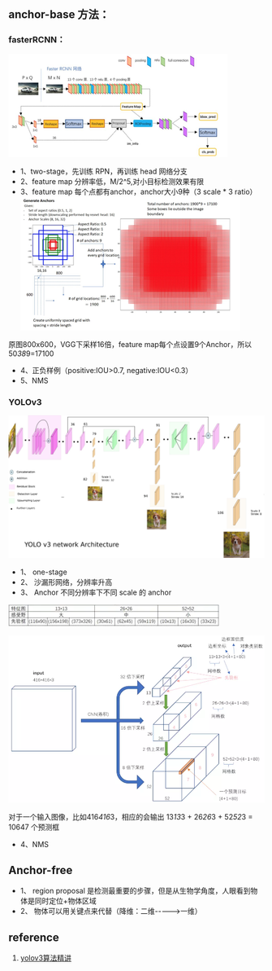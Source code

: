 
## anchor-base 方法：

### fasterRCNN：
![Image](../blog_imgs/fasterRCNN-fasterRCNN_arch.png)

- 1、two-stage，先训练 RPN，再训练 head 网络分支
- 2、feature map 分辨率低，M/2^5,对小目标检测效果有限
- 3、feature map 每个点都有anchor，anchor大小9种（3 scale * 3 ratio）
![Image](../blog_imgs/fasterRCNN-fasterRCNN_anchor.png)

原图800x600，VGG下采样16倍，feature map每个点设置9个Anchor，所以50*38*9=17100
- 4、正负样例（positive:IOU>0.7, negative:IOU<0.3）
- 5、NMS

### YOLOv3
![Image](../blog_imgs/fasterRCNN-yolov3_arch.png)

- 1、	one-stage
- 2、	沙漏形网络，分辨率升高
- 3、	Anchor 不同分辨率下不同 scale 的 anchor

![Image](../blog_imgs/fasterRCNN-yolov3_anchor.png)

![Image](../blog_imgs/fasterRCNN-yolov3_head.png)

对于一个输入图像，比如416*416*3，相应的会输出 13*13*3 + 26*26*3 + 52*52*3 = 10647 个预测框
- 4、NMS

## Anchor-free

- 1、	region proposal 是检测最重要的步骤，但是从生物学角度，人眼看到物体是同时定位+物体区域
- 2、	物体可以用关键点来代替（降维：二维----->一维）


## reference
1. [yolov3算法精讲](https://www.cnblogs.com/ywheunji/p/10809695.html)
